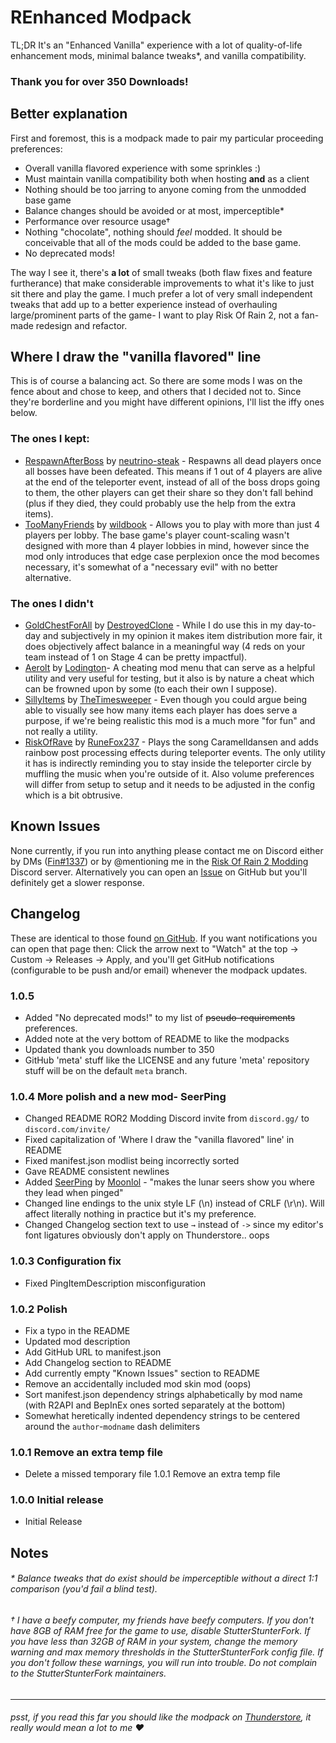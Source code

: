 # REnhanced Modpack
TL;DR It's an "Enhanced Vanilla" experience with a lot of quality-of-life enhancement mods, minimal balance tweaks\*, and vanilla compatibility.

### Thank you for over 350 Downloads!



## Better explanation
First and foremost, this is a modpack made to pair my particular proceeding preferences:
- Overall vanilla flavored experience with some sprinkles :)
- Must maintain vanilla compatibility both when hosting **and** as a client
- Nothing should be too jarring to anyone coming from the unmodded base game
- Balance changes should be avoided or at most, imperceptible\*
- Performance over resource usage†
- Nothing "chocolate", nothing should *feel* modded. It should be conceivable that all of the mods could be added to the base game.
- No deprecated mods!


The way I see it, there's **a lot** of small tweaks (both flaw fixes and feature furtherance) that make considerable improvements to what it's like to just sit there and play the game. I much prefer a lot of very small independent tweaks that add up to a better experience instead of overhauling large/prominent parts of the game- I want to play Risk Of Rain 2, not a fan-made redesign and refactor.



## Where I draw the "vanilla flavored" line
This is of course a balancing act. So there are some mods I was on the fence about and chose to keep, and others that I decided not to. Since they're borderline and you might have different opinions, I'll list the iffy ones below.


### The ones I kept:
- [RespawnAfterBoss](https://thunderstore.io/package/neutrino-steak/RespawnAfterBoss) by [neutrino-steak](https://thunderstore.io/package/neutrino-steak) - Respawns all dead players once all bosses have been defeated. This means if 1 out of 4 players are alive at the end of the teleporter event, instead of all of the boss drops going to them, the other players can get their share so they don't fall behind (plus if they died, they could probably use the help from the extra items).
- [TooManyFriends](https://thunderstore.io/package/wildbook/TooManyFriends) by [wildbook](https://thunderstore.io/package/wildbook) - Allows you to play with more than just 4 players per lobby. The base game's player count-scaling wasn't designed with more than 4 player lobbies in mind, however since the mod only introduces that edge case perplexion once the mod becomes necessary, it's somewhat of a "necessary evil" with no better alternative.


### The ones I didn't
- [GoldChestForAll](https://thunderstore.io/package/DestroyedClone/GoldChestForAll) by [DestroyedClone](https://thunderstore.io/package/DestroyedClone) - While I do use this in my day-to-day and subjectively in my opinion it makes item distribution more fair, it does objectively affect balance in a meaningful way (4 reds on your team instead of 1 on Stage 4 can be pretty impactful).
- [Aerolt](https://thunderstore.io/package/Lodington/Aerolt) by [Lodington](https://thunderstore.io/package/Lodington)- A cheating mod menu that can serve as a helpful utility and very useful for testing, but it also is by nature a cheat which can be frowned upon by some (to each their own I suppose).
- [SillyItems](https://thunderstore.io/package/TheTimesweeper/SillyItems) by [TheTimesweeper](https://thunderstore.io/package/TheTimesweeper) - Even though you could argue being able to visually see how many items each player has does serve a purpose, if we're being realistic this mod is a much more "for fun" and not really a utility.
- [RiskOfRave](https://thunderstore.io/package/RuneFox237/RiskOfRave) by [RuneFox237](https://thunderstore.io/package/RuneFox237) - Plays the song Caramelldansen and adds rainbow post processing effects during teleporter events. The only utility it has is indirectly reminding you to stay inside the teleporter circle by muffling the music when you're outside of it. Also volume preferences will differ from setup to setup and it needs to be adjusted in the config which is a bit obtrusive.



## Known Issues
None currently, if you run into anything please contact me on Discord either by DMs ([Fin#1337](https://discord.com/users/386945522608373785)) or by @mentioning me in the [Risk Of Rain 2 Modding](https://discord.com/invite/5MbXZvd) Discord server.
Alternatively you can open an [Issue](https://github.com/fins-mods/REnhanced/issues/new) on GitHub but you'll definitely get a slower response.



## Changelog
These are identical to those found [on GitHub](https://github.com/fins-mods/REnhanced/releases).
If you want notifications you can open that page then: Click the arrow next to "Watch" at the top → Custom → Releases → Apply, and you'll get GitHub notifications (configurable to be push and/or email) whenever the modpack updates.


### 1.0.5
- Added "No deprecated mods!" to my list of ~~pseudo-requirements~~ preferences.
- Added note at the very bottom of README to like the modpacks
- Updated thank you downloads number to 350
- GitHub 'meta' stuff like the LICENSE and any future 'meta' repository stuff will be on the default `meta` branch.


### 1.0.4 More polish and a new mod- SeerPing
- Changed README ROR2 Modding Discord invite from `discord.gg/` to `discord.com/invite/`
- Fixed capitalization of 'Where I draw the "vanilla flavored" line' in README
- Fixed manifest.json modlist being incorrectly sorted
- Gave README consistent newlines
- Added [SeerPing](https://thunderstore.io/package/Moonlol/SeerPing) by [Moonlol](https://thunderstore.io/package/Moonlol) - "makes the lunar seers show you where they lead when pinged"
- Changed line endings to the unix style LF (\\n) instead of CRLF (\\r\\n). Will affect literally nothing in practice but it's my preference.
- Changed Changelog section text to use `→` instead of `->` since my editor's font ligatures obviously don't apply on Thunderstore.. oops


### 1.0.3 Configuration fix
- Fixed PingItemDescription misconfiguration


### 1.0.2 Polish
- Fix a typo in the README
- Updated mod description
- Add GitHub URL to manifest.json
- Add Changelog section to README
- Add currently empty "Known Issues" section to README
- Remove an accidentally included mod skin mod (oops)
- Sort manifest.json dependency strings alphabetically by mod name (with R2API and BepInEx ones sorted separately at the bottom)
- Somewhat heretically indented dependency strings to be centered around the `author`-`modname` dash delimiters


### 1.0.1 Remove an extra temp file
- Delete a missed temporary file 1.0.1 Remove an extra temp file


### 1.0.0 Initial release
- Initial Release



## Notes

###### \* Balance tweaks that do exist should be imperceptible without a direct 1:1 comparison (you'd fail a blind test).

###### † I have a beefy computer, my friends have beefy computers. If you don't have 8GB of RAM free for the game to use, disable StutterStunterFork. If you have less than 32GB of RAM in your system, change the memory warning and max memory thresholds in the StutterStunterFork config file. If you don't follow these warnings, you will run into trouble. Do not complain to the StutterStunterFork maintainers.

---

###### *psst, if you read this far you should like the modpack on [Thunderstore](https://thunderstore.io/package/fin/REnhanced), it really would mean a lot to me ♥*
